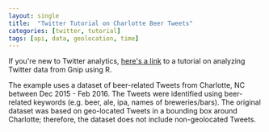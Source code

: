 ```yaml
---
layout: single
title:  "Twitter Tutorial on Charlotte Beer Tweets"
categories: [twitter, tutorial]
tags: [api, data, geolocation, time]
---
```


If you're new to Twitter analytics, [here's a link](http://webpages.uncc.edu/rwesslen/blogs/01-beerandtweeting.html) to a tutorial on analyzing Twitter data from Gnip using R.

The example uses a dataset of beer-related Tweets from Charlotte, NC between Dec 2015 - Feb 2016. The Tweets were identified using beer-related keywords (e.g. beer, ale, ipa, names of breweries/bars). The original dataset was based on geo-located Tweets in a bounding box around Charlotte; therefore, the dataset does not include non-geolocated Tweets.

